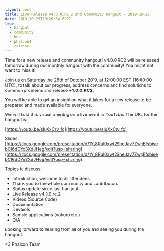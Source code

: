 ```yaml
---
layout: post
title: Live Release v4.0.0.RC.2 and Community Hangout - 2019-10-26
date: 2019-10-25T13:26:34.697Z
tags:
  - hangout
  - community
  - hoa
  - phalcon4
  - release
---
```

Time for a new release and community hangout! v4.0.0.RC2 will be released tomorrow during our monthly hangout with the community! You might not want to miss it!
<!--more-->
Join us on Saturday the 26th of October 2019, at 12:00:00 EST (16:00:00 UTC), to talk about our progress, address concerns and find solutions to common problems and release **v4.0.0.RC2**.

You will be able to get an insight on what it takes for a new release to be prepared and made available for everyone.

We will hold this virtual meeting on a live event in YouTube. The URL for the hangout is: 

[https://youtu.be/sIuXxCry_fc](https://youtu.be/sIuXxCry_fc)

Slides: [https://docs.google.com/presentation/d/1Y_8Rul0xwt2SheJav7ZwgEfsbisebCl6dDYx3XdJHeg/edit?usp=sharing](https://docs.google.com/presentation/d/1Y_8Rul0xwt2SheJav7ZwgEfsbisebCl6dDYx3XdJHeg/edit?usp=sharing)

Topics to discuss:
- Introduction, welcome to all attendees
- Thank you to the whole community and contributors
- Status update since last hangout
- Live Release v4.0.0.rc.2
- Videos (Source Code)
- Documentation
- Devtools
- Sample applications (vokuro etc.)
- Q/A

Looking forward to hearing from all of you and seeing you during the hangout. 

<3 Phalcon Team
